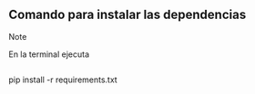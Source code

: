 ## Comando para instalar las dependencias 
> [!NOTE]
> En la terminal ejecuta
> ```
pip install -r requirements.txt
```
